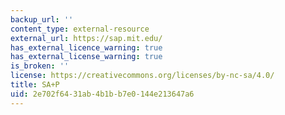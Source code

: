 ```yaml
---
backup_url: ''
content_type: external-resource
external_url: https://sap.mit.edu/
has_external_licence_warning: true
has_external_license_warning: true
is_broken: ''
license: https://creativecommons.org/licenses/by-nc-sa/4.0/
title: SA+P
uid: 2e702f64-31ab-4b1b-b7e0-144e213647a6
---
```

